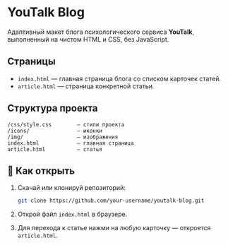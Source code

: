 # YouTalk Blog

Адаптивный макет блога психологического сервиса **YouTalk**, выполненный на чистом HTML и CSS, без JavaScript.

## Страницы

- `index.html` — главная страница блога со списком карточек статей.
- `article.html` — страница конкретной статьи.

## Структура проекта

```
/css/style.css        — стили проекта  
/icons/               — иконки  
/img/                 — изображения
index.html            — главная страница  
article.html          — статья
```

## 🚀 Как открыть

1. Скачай или клонируй репозиторий:
   ```bash
   git clone https://github.com/your-username/youtalk-blog.git
   ```

2. Открой файл `index.html` в браузере.

3. Для перехода к статье нажми на любую карточку — откроется `article.html`.
